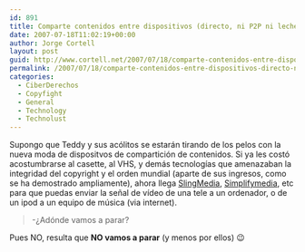 ```yaml
---
id: 891
title: Comparte contenidos entre dispositivos (directo, ni P2P ni leches)
date: 2007-07-18T11:02:19+00:00
author: Jorge Cortell
layout: post
guid: http://www.cortell.net/2007/07/18/comparte-contenidos-entre-dispositivos-directo-ni-p2p-ni-leches/
permalink: /2007/07/18/comparte-contenidos-entre-dispositivos-directo-ni-p2p-ni-leches/
categories:
  - CiberDerechos
  - Copyfight
  - General
  - Technology
  - Technolust
---
```

Supongo que Teddy y sus acólitos se estarán tirando de los pelos con la nueva moda de dispositvos de compartición de contenidos. Si ya les costó acostumbrarse al casette, al VHS, y demás tecnologí­as que amenazaban la integridad del copyright y el orden mundial (aparte de sus ingresos, como se ha demostrado ampliamente), ahora llega <a target="_blank" title="Slingmedia" href="http://us.slingmedia.com/page/products.html">SlingMedia</a>, <a target="_blank" title="Simplifymedia" href="http://www.simplifymedia.com/">Simplifymedia</a>, etc para que puedas enviar la señal de ví­deo de una tele a un ordenador, o de un ipod a un equipo de música (via internet).

> -¿Adónde vamos a parar?

Pues NO, resulta que **NO vamos a parar** (y menos por ellos) 😉